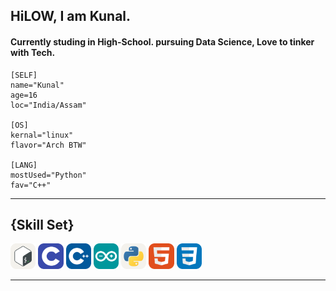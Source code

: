 
<h2>HiLOW, I am Kunal.</h2>
<h4>Currently studing in High-School.
pursuing Data Science, Love to tinker with Tech.
 </h4>

```
[SELF]
name="Kunal"
age=16
loc="India/Assam"

[OS]
kernal="linux"
flavor="Arch BTW"

[LANG]
mostUsed="Python" 
fav="C++"
```
---
<h2>{Skill Set}</h2>


<img src="icons/Bash-Light.svg" width=8%>
<img src="icons/C.svg"width=8%>
<img src="icons/CPP.svg"width=8%>
<img src="icons/Arduino.svg"width=8%>
<img src="icons/Python-Light.svg"width=8%>
<img src="icons/HTML.svg"width=8%>
<img src="icons/CSS.svg"width=8%>

---